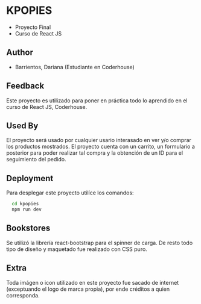 
# KPOPIES

- Proyecto Final
- Curso de React JS

## Author

- Barrientos, Dariana (Estudiante en Coderhouse)

## Feedback

Este proyecto es utilizado para poner en práctica todo lo aprendido en el curso de React JS, Coderhouse. 

## Used By

El proyecto será usado por cualquier usario interasado en ver y/o comprar los productos mostrados. El proyecto cuenta con un carrito, un formulario a posterior para poder realizar tal compra y la obtención de un ID para el seguimiento del pedido.


## Deployment

Para desplegar este proyecto utilíce los comandos:

```bash
  cd kpopies
  npm run dev
```


## Bookstores

Se utilizó la librería react-bootstrap para el spinner de carga. De resto todo tipo de diseño y maquetado fue realizado con CSS puro.

## Extra

Toda imágen o icon utilizado en este proyecto fue sacado de internet (exceptuando el logo de marca propia), por ende créditos a quien corresponda.
